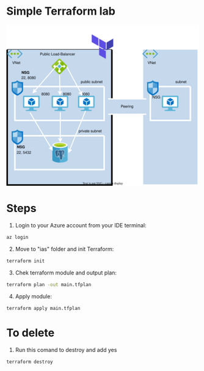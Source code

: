 <p align="center">
<h1>Simple Terraform lab</h1>
<img src="https://github.com/Joska99/joska/blob/main/terraform/tf-ex1/diagram.drawio.svg">
</p>

<h1> Steps </h1>

1. Login to your Azure account from your IDE terminal:
```bash 
az login 
```
2. Move to "ias" folder and init Terraform:
```bash
terraform init 
```
3. Chek terraform module and output plan:
```bash
terraform plan -out main.tfplan
```
4. Apply module:
```bash
terraform apply main.tfplan
```

<h1>To delete</h1>

1. Run this comand to destroy and add yes
```bash
terraform destroy
``` 